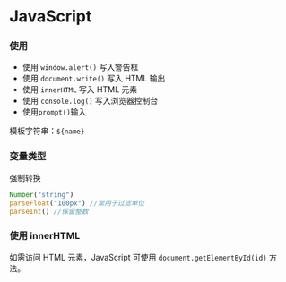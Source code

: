 # JavaScript

### 使用

- 使用 `window.alert()` 写入警告框
- 使用 `document.write()` 写入 HTML 输出
- 使用 `innerHTML` 写入 HTML 元素
- 使用 `console.log()` 写入浏览器控制台
- 使用`prompt()`输入



模板字符串：`${name}`



### 变量类型

强制转换

```javascript
Number("string")
parseFloat("100px") //常用于过滤单位
parseInt() //保留整数
```



### 使用 innerHTML

如需访问 HTML 元素，JavaScript 可使用 `document.getElementById(id)` 方法。
